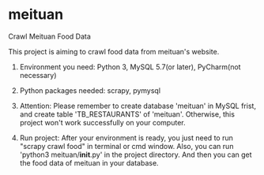 # meituan
Crawl Meituan Food Data

This project is aiming to crawl food data from meituan's website.

1. Environment you need:
  Python 3, MySQL 5.7(or later), PyCharm(not necessary)

2. Python packages needed:
  scrapy, pymysql

3. Attention:
  Please remember to create database 'meituan' in MySQL frist, and create table 'TB_RESTAURANTS' of 'meituan'.
  Otherwise, this project won't work successfully on your computer.

4. Run project:
  After your environment is ready, you just need to run "scrapy crawl food" in terminal or cmd window.
  Also, you can run 'python3 meituan/__init__.py' in the project directory.
  And then you can get the food data of meituan in your database.
